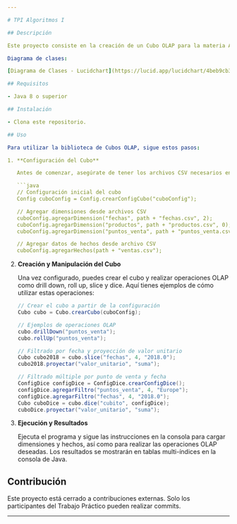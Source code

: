 ```yaml
---

# TPI Algoritmos I

## Descripción

Este proyecto consiste en la creación de un Cubo OLAP para la materia Algoritmos I de la Licenciatura en Ciencias de Datos de la UNSAM. Permite cargar múltiples dimensiones y hechos, y aplicar operaciones OLAP como drill down, roll up, dice y slice. Los resultados de estas operaciones se visualizan en tablas multi-índices en la consola de Java.

Diagrama de clases:

[Diagrama de Clases - Lucidchart](https://lucid.app/lucidchart/4beb9cb3-b053-48d1-bf2b-58a7db6d44af/edit?viewport_loc=-13%2C164%2C2219%2C1087%2CHWEp-vi-RSFO&invitationId=inv_5564bca7-7fdb-4465-8d7c-a9653e1434a6)

## Requisitos

- Java 8 o superior

## Instalación

- Clona este repositorio.

## Uso

Para utilizar la biblioteca de Cubos OLAP, sigue estos pasos:

1. **Configuración del Cubo**

   Antes de comenzar, asegúrate de tener los archivos CSV necesarios en la ruta especificada (`datasets\`). Estos archivos contienen las dimensiones y los datos de hechos que serán utilizados para construir el cubo.

   ```java
   // Configuración inicial del cubo
   Config cuboConfig = Config.crearConfigCubo("cuboConfig");

   // Agregar dimensiones desde archivos CSV
   cuboConfig.agregarDimension("fechas", path + "fechas.csv", 2);
   cuboConfig.agregarDimension("productos", path + "productos.csv", 0);
   cuboConfig.agregarDimension("puntos_venta", path + "puntos_venta.csv", 1);

   // Agregar datos de hechos desde archivo CSV
   cuboConfig.agregarHechos(path + "ventas.csv");
   ```

2. **Creación y Manipulación del Cubo**

   Una vez configurado, puedes crear el cubo y realizar operaciones OLAP como drill down, roll up, slice y dice. Aquí tienes ejemplos de cómo utilizar estas operaciones:

   ```java
   // Crear el cubo a partir de la configuración
   Cubo cubo = Cubo.crearCubo(cuboConfig);

   // Ejemplos de operaciones OLAP
   cubo.drillDown("puntos_venta");
   cubo.rollUp("puntos_venta");

   // Filtrado por fecha y proyección de valor unitario
   Cubo cubo2018 = cubo.slice("fechas", 4, "2018.0");
   cubo2018.proyectar("valor_unitario", "suma");

   // Filtrado múltiple por punto de venta y fecha
   ConfigDice configDice = ConfigDice.crearConfigDice();
   configDice.agregarFiltro("puntos_venta", 4, "Europe");
   configDice.agregarFiltro("fechas", 4, "2018.0");
   Cubo cuboDice = cubo.dice("cubito", configDice);
   cuboDice.proyectar("valor_unitario", "suma");
   ```

3. **Ejecución y Resultados**

   Ejecuta el programa y sigue las instrucciones en la consola para cargar dimensiones y hechos, así como para realizar las operaciones OLAP deseadas. Los resultados se mostrarán en tablas multi-índices en la consola de Java.

## Contribución

Este proyecto está cerrado a contribuciones externas. Solo los participantes del Trabajo Práctico pueden realizar commits.

---
```

